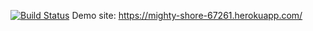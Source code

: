 [![Build Status](https://travis-ci.org/ccoban/myDemoApp.svg?branch=master)](https://travis-ci.org/ccoban/myDemoApp)
Demo site: https://mighty-shore-67261.herokuapp.com/